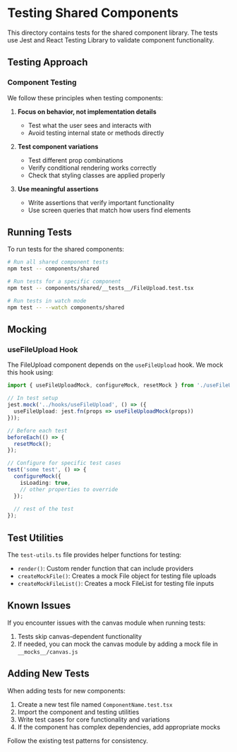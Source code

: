 # Testing Shared Components

This directory contains tests for the shared component library. The tests use Jest and React Testing Library to validate component functionality.

## Testing Approach

### Component Testing

We follow these principles when testing components:

1. **Focus on behavior, not implementation details**
   - Test what the user sees and interacts with
   - Avoid testing internal state or methods directly

2. **Test component variations**
   - Test different prop combinations
   - Verify conditional rendering works correctly
   - Check that styling classes are applied properly

3. **Use meaningful assertions**
   - Write assertions that verify important functionality
   - Use screen queries that match how users find elements

## Running Tests

To run tests for the shared components:

```bash
# Run all shared component tests
npm test -- components/shared

# Run tests for a specific component
npm test -- components/shared/__tests__/FileUpload.test.tsx

# Run tests in watch mode
npm test -- --watch components/shared
```

## Mocking

### useFileUpload Hook

The FileUpload component depends on the `useFileUpload` hook. We mock this hook using:

```typescript
import { useFileUploadMock, configureMock, resetMock } from './useFileUpload.mock';

// In test setup
jest.mock('../hooks/useFileUpload', () => ({
  useFileUpload: jest.fn(props => useFileUploadMock(props))
}));

// Before each test
beforeEach(() => {
  resetMock();
});

// Configure for specific test cases
test('some test', () => {
  configureMock({ 
    isLoading: true,
    // other properties to override
  });
  
  // rest of the test
});
```

## Test Utilities

The `test-utils.ts` file provides helper functions for testing:

- `render()`: Custom render function that can include providers
- `createMockFile()`: Creates a mock File object for testing file uploads
- `createMockFileList()`: Creates a mock FileList for testing file inputs

## Known Issues

If you encounter issues with the canvas module when running tests:

1. Tests skip canvas-dependent functionality
2. If needed, you can mock the canvas module by adding a mock file in `__mocks__/canvas.js`

## Adding New Tests

When adding tests for new components:

1. Create a new test file named `ComponentName.test.tsx`
2. Import the component and testing utilities
3. Write test cases for core functionality and variations
4. If the component has complex dependencies, add appropriate mocks

Follow the existing test patterns for consistency.
